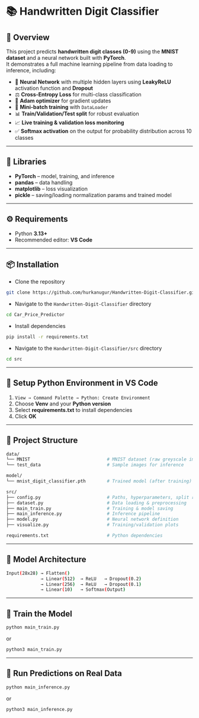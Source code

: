 # 📚 Handwritten Digit Classifier

## 📖 Overview
This project predicts **handwritten digit classes (0-9)** using the **MNIST dataset** and a neural network built with **PyTorch**.  
It demonstrates a full machine learning pipeline from data loading to inference, including:

- 🧠 **Neural Network** with multiple hidden layers using **LeakyReLU** activation function and **Dropout**  
- ⚖️ **Cross-Entropy Loss** for multi-class classification
- 🚀 **Adam optimizer** for gradient updates 
- 🔀 **Mini-batch training** with `DataLoader`  
- 📊 **Train/Validation/Test split** for robust evaluation  
- 📈 **Live training & validation loss monitoring**  
- ✅ **Softmax activation** on the output for probability distribution across 10 classes

---

## 🧩 Libraries
- **PyTorch** – model, training, and inference  
- **pandas** – data handling  
- **matplotlib** – loss visualization  
- **pickle** – saving/loading normalization params and trained model

---

## ⚙️ Requirements

- Python **3.13+**
- Recommended editor: **VS Code**

---

## 📦 Installation

- Clone the repository
```bash
git clone https://github.com/hurkanugur/Handwritten-Digit-Classifier.git
```

- Navigate to the `Handwritten-Digit-Classifier` directory
```bash
cd Car_Price_Predictor
```

- Install dependencies
```bash
pip install -r requirements.txt
```

- Navigate to the `Handwritten-Digit-Classifier/src` directory
```bash
cd src
```

---

## 🔧 Setup Python Environment in VS Code

1. `View → Command Palette → Python: Create Environment`  
2. Choose **Venv** and your **Python version**  
3. Select **requirements.txt** to install dependencies  
4. Click **OK**

---

## 📂 Project Structure

```bash
data/
└── MNIST                             # MNIST dataset (raw greyscale images and labels)
└── test_data                         # Sample images for inference

model/
└── mnist_digit_classifier.pth        # Trained model (after training)

src/
├── config.py                         # Paths, hyperparameters, split ratios
├── dataset.py                        # Data loading & preprocessing
├── main_train.py                     # Training & model saving
├── main_inference.py                 # Inference pipeline
├── model.py                          # Neural network definition
├── visualize.py                      # Training/validation plots

requirements.txt                      # Python dependencies
```

---

## 📂 Model Architecture

```bash
Input(28x28) → Flatten()
             → Linear(512)  → ReLU   → Dropout(0.2)
             → Linear(256)  → ReLU   → Dropout(0.1)
             → Linear(10)   → Softmax(Output)

```

---

## 📂 Train the Model
```bash
python main_train.py
```
or
```bash
python3 main_train.py
```

---

## 📂 Run Predictions on Real Data
```bash
python main_inference.py
```
or
```bash
python3 main_inference.py
```
